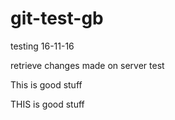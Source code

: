 # git-test-gb

testing 16-11-16

retrieve changes made on server test

This is good stuff

THIS is good stuff